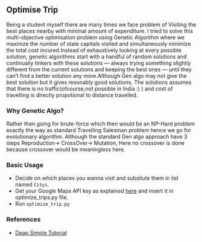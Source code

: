 ## Optimise Trip

Being a student myself there are many times we face problem of Visiting the best places nearby with minimal amount of expenditure.
I tried to solve this multi-objective optimisation problem using Genetic Algorithm where we maximze the number of state capitals visited and simultaneously minimize the total cost incured.Instead of exhaustively looking at every possible solution, genetic algorithms start with a handful of random solutions and continually tinkers with these solutions — always trying something slightly different from the current solutions and keeping the best ones — until they can’t find a better solution any more.Although Gen algo may not give the best solution but it gives resonably good solutions.
The solutions assumes that there is no traffic(ofcourse,not possible in India :) ) and cost of travelling is directly propotional to distance travelled.


### Why Genetic Algo?
Rather then going for brute-force which then would be an NP-Hard problem exactly the way as standard Travelling Salesman problem hence we go for evolutionary algorithm.
Although the standard Gen algo approach have 3 steps Reproduction-> CrossOver-> Mutation, Here no crossover is done because crossover would be meaningless here.

### Basic Usage
* Decide on which places you wanna visit and subsitute them in list named `Citys`.
* Get your Google Maps API key as explained [here](https://github.com/googlemaps/google-maps-services-python#api-keys) and insert it in optimize_trips.py file.
* Run `optimize_trip.py`

### References
* [Deap Simple Tutorial](https://thesesergio.wordpress.com/2013/05/31/deap-a-self-made-tutorial-12/)


